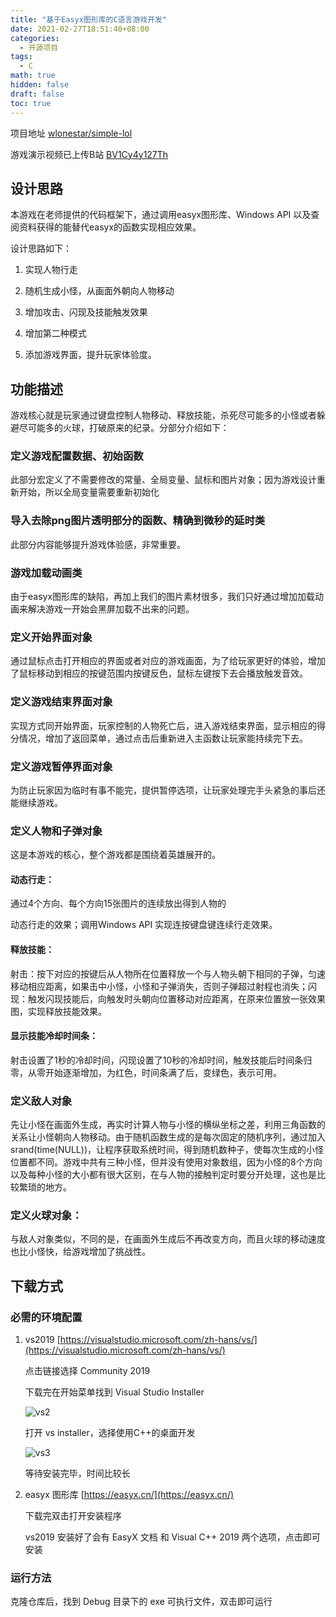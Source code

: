 ```yaml
---
title: "基于Easyx图形库的C语言游戏开发"
date: 2021-02-27T18:51:40+08:00
categories:
  - 开源项目
tags:
  - C
math: true
hidden: false
draft: false
toc: true
---
```




项目地址  [wlonestar/simple-lol](https://github.com/wlonestar/simple-lol)

游戏演示视频已上传B站  [BV1Cy4y127Th](https://www.bilibili.com/video/BV1Cy4y127Th)






## 设计思路

本游戏在老师提供的代码框架下，通过调用easyx图形库、Windows API 以及查阅资料获得的能替代easyx的函数实现相应效果。

设计思路如下：

1. 实现人物行走

2. 随机生成小怪，从画面外朝向人物移动

3. 增加攻击、闪现及技能触发效果

4. 增加第二种模式

5. 添加游戏界面，提升玩家体验度。

## 功能描述

游戏核心就是玩家通过键盘控制人物移动、释放技能，杀死尽可能多的小怪或者躲避尽可能多的火球，打破原来的纪录。分部分介绍如下：

### 定义游戏配置数据、初始函数

此部分宏定义了不需要修改的常量、全局变量、鼠标和图片对象；因为游戏设计重新开始，所以全局变量需要重新初始化

### 导入去除png图片透明部分的函数、精确到微秒的延时类

此部分内容能够提升游戏体验感，非常重要。

### 游戏加载动画类

由于easyx图形库的缺陷，再加上我们的图片素材很多，我们只好通过增加加载动画来解决游戏一开始会黑屏加载不出来的问题。

### 定义开始界面对象

通过鼠标点击打开相应的界面或者对应的游戏画面，为了给玩家更好的体验，增加了鼠标移动到相应的按键范围内按键反色，鼠标左键按下去会播放触发音效。

### 定义游戏结束界面对象

实现方式同开始界面，玩家控制的人物死亡后，进入游戏结束界面，显示相应的得分情况，增加了返回菜单，通过点击后重新进入主函数让玩家能持续完下去。

### 定义游戏暂停界面对象

为防止玩家因为临时有事不能完，提供暂停选项，让玩家处理完手头紧急的事后还能继续游戏。

### 定义人物和子弹对象

这是本游戏的核心，整个游戏都是围绕着英雄展开的。

#### 动态行走：

通过4个方向、每个方向15张图片的连续放出得到人物的

动态行走的效果；调用Windows API 实现连按键盘键连续行走效果。

#### 释放技能：

射击：按下对应的按键后从人物所在位置释放一个与人物头朝下相同的子弹，匀速移动相应距离，如果击中小怪，小怪和子弹消失，否则子弹超过射程也消失；闪现：触发闪现技能后，向触发时头朝向位置移动对应距离，在原来位置放一张效果图，实现释放技能效果。

#### 显示技能冷却时间条：

射击设置了1秒的冷却时间，闪现设置了10秒的冷却时间，触发技能后时间条归零，从零开始逐渐增加，为红色，时间条满了后，变绿色，表示可用。

### 定义敌人对象

 先让小怪在画面外生成，再实时计算人物与小怪的横纵坐标之差，利用三角函数的关系让小怪朝向人物移动。由于随机函数生成的是每次固定的随机序列，通过加入srand(time(NULL))，让程序获取系统时间，得到随机数种子，使每次生成的小怪位置都不同。游戏中共有三种小怪，但并没有使用对象数组，因为小怪的8个方向以及每种小怪的大小都有很大区别，在与人物的接触判定时要分开处理，这也是比较繁琐的地方。

### 定义火球对象：

与敌人对象类似，不同的是，在画面外生成后不再改变方向，而且火球的移动速度也比小怪快，给游戏增加了挑战性。

## 下载方式

### 必需的环境配置

1. vs2019	[https://visualstudio.microsoft.com/zh-hans/vs/](https://visualstudio.microsoft.com/zh-hans/vs/)

   点击链接选择 Community 2019

   下载完在开始菜单找到 Visual Studio Installer

   ![vs2](https://image-1305118058.cos.ap-nanjing.myqcloud.com/image/20210226130239.jpg)

   打开 vs installer，选择使用C++的桌面开发

   ![vs3](https://image-1305118058.cos.ap-nanjing.myqcloud.com/image/20210226130247.jpg)

   等待安装完毕，时间比较长

2. easyx 图形库    [https://easyx.cn/](https://easyx.cn/)

   下载完双击打开安装程序

   vs2019 安装好了会有 EasyX 文档 和 Visual C++ 2019 两个选项，点击即可安装

### 运行方法

克隆仓库后，找到 Debug 目录下的 exe 可执行文件，双击即可运行

